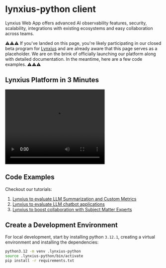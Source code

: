 # lynxius-python client
Lynxius Web App offers advanced AI observability features, security, scalability, integrations with existing ecosystems and easy collaboration across teams.


:warning::warning::warning: If you've landed on this page, you're likely participating in our closed beta program for [Lynxius](https://www.lynxius.ai/) and are already aware that this page serves as a placeholder. We are on the brink of officially launching our platform along with detailed documentation. In the meantime, here are a few code examples. :warning::warning::warning:

## Lynxius Platform in 3 Minutes
<video src="https://github-public-assets.s3.us-west-1.amazonaws.com/Lynxius+Demo.mp4" width="320" height="240" controls></video>

## Code Examples

Checkout our tutorials:

1. [Lynxius to evaluate LLM Summarization and Custom Metrics](./tutorials/AI_medical_scribe_with_UI.ipynb)
2. [Lynxius to evaluate LLM chatbot applications](./tutorials/ChatDoctor.ipynb)
3. [Lynxius to boost collaboration with Subject Matter Experts](./tutorials/Datasets.ipynb)

## Create a Development Environment

For local development, start by installing python `3.12.1`, creating a virtual environment and installing the dependencies:

```bash
python3.12 -m venv .lynxius-python
source .lynxius-python/bin/activate
pip install -r requirements.txt
```